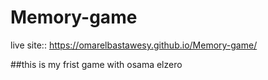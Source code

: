 # Memory-game

live site:: https://omarelbastawesy.github.io/Memory-game/

 ##this is my frist game with osama elzero
